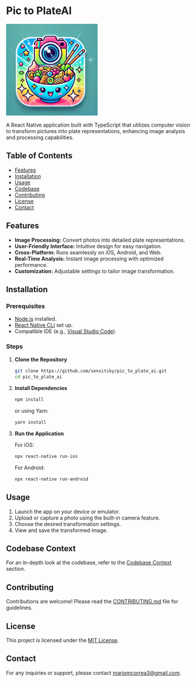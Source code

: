 # Pic to PlateAI

<img src="./assets/logo.webp" alt="pic_to_plate_ai Logo" height="250px"/>

A React Native application built with TypeScript that utilizes computer vision to transform pictures into plate representations, enhancing image analysis and processing capabilities.

## Table of Contents

- [Features](#features)
- [Installation](#installation)
- [Usage](#usage)
- [Codebase](#codebase-context)
- [Contributing](#contributing)
- [License](#license)
- [Contact](#contact)

## Features

- **Image Processing:** Convert photos into detailed plate representations.
- **User-Friendly Interface:** Intuitive design for easy navigation.
- **Cross-Platform:** Runs seamlessly on iOS, Android, and Web.
- **Real-Time Analysis:** Instant image processing with optimized performance.
- **Customization:** Adjustable settings to tailor image transformation.

## Installation

### Prerequisites

- [Node.js](https://nodejs.org/en/) installed.
- [React Native CLI](https://reactnative.dev/docs/environment-setup) set up.
- Compatible IDE (e.g., [Visual Studio Code](https://code.visualstudio.com/)).

### Steps

1. **Clone the Repository**

   ```bash
   git clone https://github.com/sensitiky/pic_to_plate_ai.git
   cd pic_to_plate_ai
   ```

2. **Install Dependencies**

   ```bash
   npm install
   ```

   or using Yarn:

   ```bash
   yarn install
   ```

3. **Run the Application**

   For iOS:

   ```bash
   npx react-native run-ios
   ```

   For Android:

   ```bash
   npx react-native run-android
   ```

## Usage

1. Launch the app on your device or emulator.
2. Upload or capture a photo using the built-in camera feature.
3. Choose the desired transformation settings.
4. View and save the transformed image.

## Codebase Context

For an in-depth look at the codebase, refer to the [Codebase Context](#codebase-context) section.

## Contributing

Contributions are welcome! Please read the [CONTRIBUTING.md](CONTRIBUTING.md) file for guidelines.

## License

This project is licensed under the [MIT License](LICENSE).

## Contact

For any inquiries or support, please contact [mariomcorrea3@gmail.com](mailto:mariomcorrea3@gmail.com).
